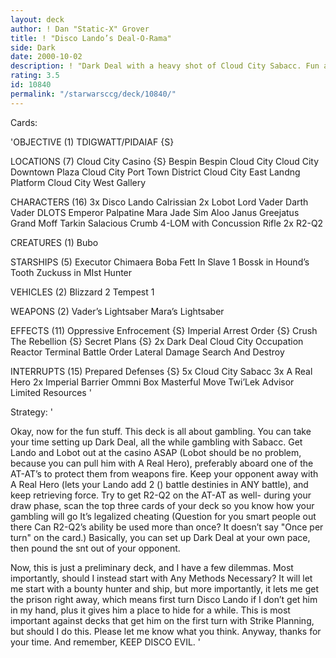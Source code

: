 ```yaml
---
layout: deck
author: ! Dan "Static-X" Grover
title: ! "Disco Lando’s Deal-O-Rama"
side: Dark
date: 2000-10-02
description: ! "Dark Deal with a heavy shot of Cloud City Sabacc. Fun and safe for the whole family."
rating: 3.5
id: 10840
permalink: "/starwarsccg/deck/10840/"
---
```

Cards: 

'OBJECTIVE (1)
TDIGWATT/PIDAIAF {S}

LOCATIONS (7)
Cloud City Casino {S}
Bespin
Bespin Cloud City
Cloud City Downtown Plaza
Cloud City Port Town District
Cloud City East Landng Platform
Cloud City West Gallery

CHARACTERS (16)
3x Disco Lando Calrissian
2x Lobot
Lord Vader
Darth Vader DLOTS
Emperor Palpatine
Mara Jade
Sim Aloo
Janus Greejatus
Grand Moff Tarkin
Salacious Crumb
4-LOM with Concussion Rifle
2x R2-Q2

CREATURES (1)
Bubo

STARSHIPS (5)
Executor
Chimaera
Boba Fett In Slave 1
Bossk in Hound’s Tooth
Zuckuss in MIst Hunter

VEHICLES (2)
Blizzard 2
Tempest 1

WEAPONS (2)
Vader’s Lightsaber
Mara’s Lightsaber

EFFECTS (11)
Oppressive Enfrocement {S}
Imperial Arrest Order {S}
Crush The Rebellion {S}
Secret Plans {S}
2x Dark Deal
Cloud City Occupation
Reactor Terminal
Battle Order
Lateral Damage
Search And Destroy

INTERRUPTS (15)
Prepared Defenses {S}
5x Cloud City Sabacc
3x A Real Hero
2x Imperial Barrier
Ommni Box
Masterful Move
Twi’Lek Advisor
Limited Resources '

Strategy: '

Okay, now for the fun stuff. This deck is all about gambling. You can take your time setting up Dark Deal, all the while gambling with Sabacc. Get Lando and Lobot out at the casino ASAP (Lobot should be no problem, because you can pull him with A Real Hero), preferably aboard one of the AT-AT’s to protect them from weapons fire. Keep your opponent away with A Real Hero (lets your Lando add 2 () battle destinies in ANY battle), and keep retrieving force. Try to get R2-Q2 on the AT-AT as well- during your draw phase, scan the top three cards of your deck so you know how your gambling will go It’s legalized cheating (Question for you smart people out there Can R2-Q2’s ability be used more than once? It doesn’t say "Once per turn" on the card.) Basically, you can set up Dark Deal at your own pace, then pound the snt out of your opponent.

Now, this is just a preliminary deck, and I have a few dilemmas. Most importantly, should I instead start with Any Methods Necessary? It will let me start with a bounty hunter and ship, but more importantly, it lets me get the prison right away, which means first turn Disco Lando if I don’t get him in my hand, plus it gives him a place to hide for a while. This is most important against decks that get him on the first turn with Strike Planning, but should I do this. Please let me know what you think. Anyway, thanks for your time. And remember, KEEP DISCO EVIL. '

